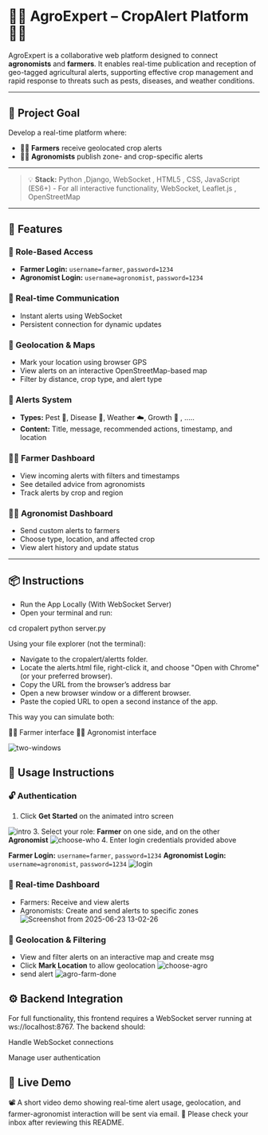 # 🌾🚜  AgroExpert – CropAlert Platform 🌾🚜

AgroExpert is a collaborative web platform designed to connect **agronomists** and **farmers**. It enables real-time publication and reception of geo-tagged agricultural alerts, supporting effective crop management and rapid response to threats such as pests, diseases, and weather conditions.

---

## 🎯 Project Goal

Develop a real-time platform where:
- 🧑‍🌾 **Farmers** receive geolocated crop alerts
- 🧑‍🔬 **Agronomists** publish zone- and crop-specific alerts

---

> 💡 **Stack:** Python ,Django, WebSocket , HTML5 , CSS, JavaScript (ES6+) - For all interactive functionality, WebSocket, Leaflet.js , OpenStreetMap

---

## 🚀 Features

### 👥 Role-Based Access
- **Farmer Login:** `username=farmer`, `password=1234`  
- **Agronomist Login:** `username=agronomist`, `password=1234`

### 📲 Real-time Communication
- Instant alerts using WebSocket
- Persistent connection for dynamic updates

### 📌 Geolocation & Maps
- Mark your location using browser GPS  
- View alerts on an interactive OpenStreetMap-based map  
- Filter by distance, crop type, and alert type

### 🌱 Alerts System
- **Types:** Pest 🐛, Disease 🦠, Weather ☁️, Growth 🌾 , ..... 
- **Content:** Title, message, recommended actions, timestamp, and location

### 🧑‍🌾 Farmer Dashboard
- View incoming alerts with filters and timestamps  
- See detailed advice from agronomists  
- Track alerts by crop and region  

### 🧑‍🔬 Agronomist Dashboard
- Send custom alerts to farmers  
- Choose type, location, and affected crop  
- View alert history and update status  

---

## 📦 Instructions

- Run the App Locally (With WebSocket Server)
- Open your terminal and run:

cd cropalert
python server.py

Using your file explorer (not the terminal):
  - Navigate to the cropalert/alertts folder.
  - Locate the alerts.html file, right-click it, and choose "Open with Chrome" (or your preferred browser).
  - Copy the URL from the browser’s address bar
  - Open a new browser window or a different browser.
  - Paste the copied URL to open a second instance of the app.

This way you can simulate both:

👨‍🌾 Farmer interface
👨‍🔬 Agronomist interface

![two-windows](https://github.com/user-attachments/assets/c7280c9c-3de5-412f-9877-f1184d3aa8f5)

## 📖 Usage Instructions

### 🔓 Authentication
1. Click **Get Started** on the animated intro screen

![intro](https://github.com/user-attachments/assets/ac5aed85-e4da-4959-a627-3c4b72278ccf)
3. Select your role: **Farmer** on one side, and on the other **Agronomist**
![choose-who](https://github.com/user-attachments/assets/d99ca208-029e-44d3-b28e-ce5d8572314e)
4. Enter login credentials provided above

**Farmer Login:** `username=farmer`, `password=1234`
**Agronomist Login:** `username=agronomist`, `password=1234`
![login](https://github.com/user-attachments/assets/544c0709-090e-44f9-81c6-3637ed8c71e7)
### 📡 Real-time Dashboard
- Farmers: Receive and view alerts
- Agronomists: Create and send alerts to specific zones
![Screenshot from 2025-06-23 13-02-26](https://github.com/user-attachments/assets/1938cd87-85de-496f-a140-06127c180469)

### 📍 Geolocation & Filtering
- View and filter alerts on an interactive map and create msg
- Click **Mark Location** to allow geolocation
![choose-agro](https://github.com/user-attachments/assets/acab5254-644c-4a3e-a45d-4503cd13b52d)
- send alert
![agro-farm-done](https://github.com/user-attachments/assets/fe41c1d0-f5b6-499e-b28d-4b5bbd2f84f9)

## ⚙️ Backend Integration


For full functionality, this frontend requires a WebSocket server running at ws://localhost:8767. The backend should:

Handle WebSocket connections

Manage user authentication

## 🎥 Live Demo

📽️ A short video demo showing real-time alert usage, geolocation, and farmer-agronomist interaction will be sent via email.
📧 Please check your inbox after reviewing this README.







